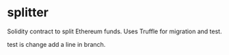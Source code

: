 # splitter
Solidity contract to split Ethereum funds. 
Uses Truffle for migration and test.

test is change
add a line in branch.
